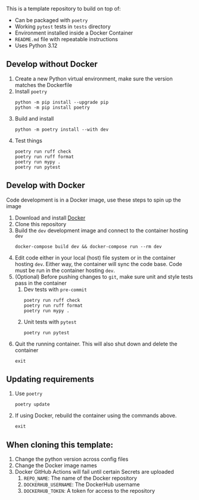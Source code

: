 This is a template repository to build on top of:
- Can be packaged with `poetry`
- Working `pytest` tests in `tests` directory
- Environment installed inside a Docker Container
- `README.md` file with repeatable instructions
- Uses Python 3.12

## Develop without Docker
1. Create a new Python virtual environment, make sure the version matches the Dockerfile
1. Install `poetry`
    ```
    python -m pip install --upgrade pip
    python -m pip install poetry
    ```
3. Build and install
    ```
    python -m poetry install --with dev
    ```
4. Test things
    ```
    poetry run ruff check
    poetry run ruff format
    poetry run mypy .
    poetry run pytest
    ```

## Develop with Docker
Code development is in a Docker image, use these steps to spin up the image
1. Download and install [Docker](https://docs.docker.com/engine/install/)
2. Clone this repository
3. Build the `dev` development image and connect to the container hosting `dev`
    ```
    docker-compose build dev && docker-compose run --rm dev
    ```
4. Edit code either in your local (host) file system or in the container hosting `dev`. Either way, the container will sync the code base. Code must be run in the container hosting `dev`.
5. (Optional) Before pushing changes to `git`, make sure unit and style tests pass in the container
    1. Dev tests with `pre-commit`
        ```
        poetry run ruff check
        poetry run ruff format
        poetry run mypy .
        ```
    2. Unit tests with `pytest`
        ```
        poetry run pytest
        ```
6. Quit the running container. This will also shut down and delete the container
    ```
    exit
    ```

## Updating requirements
1. Use `poetry`
    ```
    poetry update
    ```
2. If using Docker, rebuild the container using the commands above.
    ```
    exit
    ```

## When cloning this template:
1. Change the python version across config files
2. Change the Docker image names
3. Docker GitHub Actions will fail until certain Secrets are uploaded
    1. `REPO_NAME`: The name of the Docker repository
    2. `DOCKERHUB_USERNAME`: The DockerHub username
    3. `DOCKERHUB_TOKEN`: A token for access to the repository

